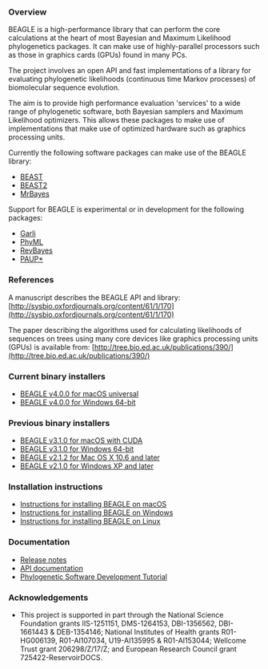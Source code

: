 ### Overview

BEAGLE is a high-performance library that can perform the core calculations at the heart of most Bayesian and Maximum Likelihood phylogenetics packages. It can make use of highly-parallel processors such as those in graphics cards (GPUs) found in many PCs.

The project involves an open API and fast implementations of a library for evaluating phylogenetic likelihoods (continuous time Markov processes) of biomolecular sequence evolution.

The aim is to provide high performance evaluation 'services' to a wide range of phylogenetic software, both Bayesian samplers and Maximum Likelihood optimizers. This allows these packages to make use of implementations that make use of optimized hardware such as graphics processing units.

Currently the following software packages can make use of the BEAGLE library:

* [BEAST](http://beast.community/)
* [BEAST2](http://beast2.org/)
* [MrBayes](https://github.com/NBISweden/MrBayes)

Support for BEAGLE is experimental or in development for the following packages:

* [Garli](https://molevol.mbl.edu/index.php/Garli_wiki)
* [PhyML](http://www.atgc-montpellier.fr/phyml/)
* [RevBayes](https://revbayes.github.io)
* [PAUP*](https://paup.phylosolutions.com)

### References

A manuscript describes the BEAGLE API and library: [http://sysbio.oxfordjournals.org/content/61/1/170](http://sysbio.oxfordjournals.org/content/61/1/170)

The paper describing the algorithms used for calculating likelihoods of sequences on trees using many core devices like graphics processing units (GPUs) is available from:  [http://tree.bio.ed.ac.uk/publications/390/](http://tree.bio.ed.ac.uk/publications/390/)

### Current binary installers

* [BEAGLE v4.0.0 for macOS universal](https://github.com/beagle-dev/beagle-lib/releases/download/v4.0.0/BEAGLE-4.0.0-Darwin-x86-ARM.pkg)
* [BEAGLE v4.0.0 for Windows 64-bit](https://github.com/beagle-dev/beagle-lib/releases/download/v4.0.0/BEAGLE-v4.0.0-win64.msi)

### Previous binary installers

* [BEAGLE v3.1.0 for macOS with CUDA](https://github.com/beagle-dev/beagle-lib/releases/download/v3.1.0/BEAGLE.v3.1.0.pkg)
* [BEAGLE v3.1.0 for Windows 64-bit](https://github.com/beagle-dev/beagle-lib/releases/download/v3.1.0/BEAGLE.v3.1.0.msi)
* [BEAGLE v2.1.2 for Mac OS X 10.6 and later](https://www.dropbox.com/s/11kgt2jlq3lzln3/BEAGLE-2.1.2.pkg)
* [BEAGLE v2.1.0 for Windows XP and later](https://www.dropbox.com/s/61z48jvruzkwkku/BEAGLE-2.1.msi)

### Installation instructions

* [Instructions for installing BEAGLE on macOS](https://github.com/beagle-dev/beagle-lib/wiki/MacInstallInstructions)
* [Instructions for installing BEAGLE on Windows](https://github.com/beagle-dev/beagle-lib/wiki/WindowsInstallInstructions)
* [Instructions for installing BEAGLE on Linux](https://github.com/beagle-dev/beagle-lib/wiki/LinuxInstallInstructions)

### Documentation

* [Release notes](https://github.com/beagle-dev/beagle-lib/wiki/ReleaseNotes)
* [API documentation](https://beagle-dev.github.io/html/beagle_8h.html)
* [Phylogenetic Software Development Tutorial](https://stromtutorial.github.io/)

### Acknowledgements

* This project is supported in part through the National Science Foundation grants IIS-1251151, DMS-1264153, DBI-1356562, DBI-1661443 & DEB-1354146; National Institutes of Health grants R01-HG006139, R01-AI107034, U19-AI135995 & R01-AI153044; Wellcome Trust grant 206298/Z/17/Z; and European Research Council grant 725422-ReservoirDOCS.
